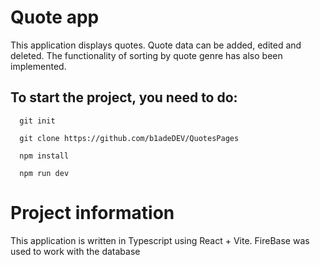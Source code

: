 # Quote app
This application displays quotes. Quote data can be added, edited and deleted. The functionality of sorting by quote genre has also been implemented.

## To start the project, you need to do:
```
  git init
```
```
  git clone https://github.com/b1adeDEV/QuotesPages
```
```
  npm install
```
```
  npm run dev
```
# Project information
This application is written in Typescript using React + Vite. FireBase was used to work with the database
